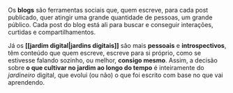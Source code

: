 Os **blogs** são ferramentas sociais que, quem escreve, para cada post publicado, quer atingir uma grande quantidade de pessoas, um grande público. Cada post do blog está ali para buscar e conseguir interações, curtidas e compartilhamentos.

Já os **[[jardim digital|jardins digitais]]** são mais **pessoais** e **introspectivos**, têm conteúdo que quem escreve, escreve para si próprio, como se estivesse falando sozinho, ou melhor, **consigo mesmo**. Assim, a decisão sobre **o que cultivar no jardim ao longo do tempo** é inteiramente do _jardineiro_ digital, que evolui (ou não) o que foi escrito com base no que vai aprendendo.